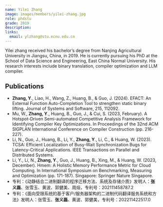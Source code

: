 ```yaml
---
name: Yilei Zhang
image: images/members/yilei-zhang.jpg
role: phdstu
grade: 2019
description: 
links:
  email: ylzhang@stu.ecnu.edu.cn
---
```


Yilei zhang received his bachelor’s degree from Nanjing Agricultural University in Jiangsu, China, in 2019. He is currently pursuing his PhD at the School of Data Science and Engineering, East China Normal University. His research interests include binary translation, compiler optimization and LLM compiler.

## Publications

- **Zhang, Y**., Liao, H., Wang, Z., Huang, B., & Guo, J. (2024). EFACT: An External Function Auto-Completion Tool to strengthen static binary lifting. Journal of Systems and Software, 215, 112092.
- Mu, W., **Zhang, Y**., Huang, B., Guo, J., & Cui, S. (2023, February). A Hotspot-Driven Semi-automated Competitive Analysis Framework for Identifying Compiler Key Optimizations. In Proceedings of the 32nd ACM SIGPLAN International Conference on Compiler Construction (pp. 216-227).
- Li, N., Guo, J., Huang, B., Li, Y., **Zhang, Y**., Li, C., & Huang, W. (2023). TCSA: Efficient Localization of Busy-Wait Synchronization Bugs for Latency-Critical Applications. IEEE Transactions on Parallel and Distributed Systems.
- Li, Y., Li, N., **Zhang, Y**., Guo, J., Huang, B., Xing, M., & Huang, W. (2023, December). Hmem: A Holistic Memory Performance Metric for Cloud Computing. In International Symposium on Benchmarking, Measuring and Optimization (pp. 171-187). Singapore: Springer Nature Singapore.
- 专利：《动静结合二进制翻译的程序迁移方法、系统及存储介质》发明人：**张义磊**、张雪玉、黄波、郭健美、周烜，专利号：202111458787.2
- 专利：《面向受限系统的基于客户/服务器架构的二进制代码翻译服务系统和方法》发明人：张雪玉、**张义磊**、黄波、郭健美，专利号：202211422517.0 
